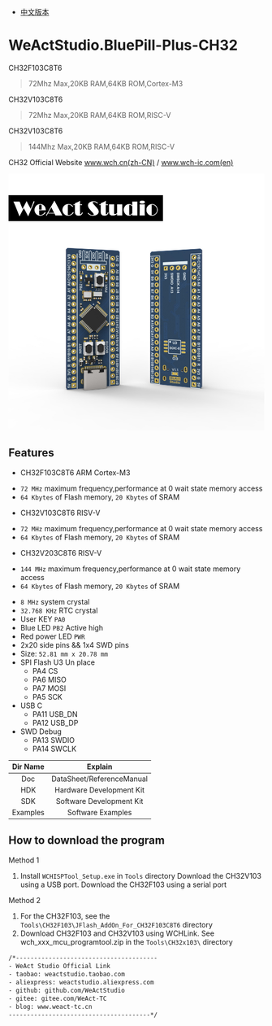 * [中文版本](./README-zh.md)
# WeActStudio.BluePill-Plus-CH32
CH32F103C8T6
> 72Mhz Max,20KB RAM,64KB ROM,Cortex-M3

CH32V103C8T6
> 72Mhz Max,20KB RAM,64KB ROM,RISC-V

CH32V103C8T6
> 144Mhz Max,20KB RAM,64KB ROM,RISC-V

CH32 Official Website www.wch.cn(zh-CN) / www.wch-ic.com(en)

![display](Images/BluePillPlus.jpg)

## Features
* CH32F103C8T6 ARM Cortex-M3
+ `72 MHz` maximum frequency,performance at 0 wait state memory access
+ `64 Kbytes` of Flash memory, `20 Kbytes` of SRAM
* CH32V103C8T6 RISV-V
+ `72 MHz` maximum frequency,performance at 0 wait state memory access
+ `64 Kbytes` of Flash memory, `20 Kbytes` of SRAM
* CH32V203C8T6 RISV-V
+ `144 MHz` maximum frequency,performance at 0 wait state memory access
+ `64 Kbytes` of Flash memory, `20 Kbytes` of SRAM
* `8 MHz` system crystal
* `32.768 KHz` RTC crystal
* User KEY `PA0`
* Blue LED `PB2` Active high
* Red power LED `PWR`
* 2x20 side pins && 1x4 SWD pins
* Size: `52.81 mm x 20.78 mm`
* SPI Flash U3 Un place
  * PA4  CS
  * PA6  MISO
  * PA7  MOSI
  * PA5  SCK
* USB C
  * PA11  USB_DN
  * PA12  USB_DP
* SWD Debug
  * PA13  SWDIO
  * PA14  SWCLK

|Dir Name|Explain|
| :--:|:--:|
|Doc|DataSheet/ReferenceManual|
|HDK|Hardware Development Kit|
|SDK|Software Development Kit|
|Examples|Software Examples|

## How to download the program
Method 1
1. Install `WCHISPTool_Setup.exe` in `Tools` directory
Download the CH32V103 using a USB port. Download the CH32F103 using a serial port

Method 2
1. For the CH32F103, see the `Tools\CH32F103\JFlash_AddOn_For_CH32F103C8T6` directory
2. Download CH32F103 and CH32V103 using WCHLink. See wch_xxx_mcu_programtool.zip in the `Tools\CH32x103\` directory

```
/*---------------------------------------
- WeAct Studio Official Link
- taobao: weactstudio.taobao.com
- aliexpress: weactstudio.aliexpress.com
- github: github.com/WeActStudio
- gitee: gitee.com/WeAct-TC
- blog: www.weact-tc.cn
---------------------------------------*/
```